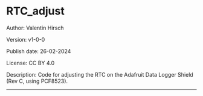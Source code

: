 # RTC_adjust

Author: Valentin Hirsch

Version: v1-0-0

Publish date: 26-02-2024

License: CC BY 4.0

Description: Code for adjusting the RTC on the Adafruit Data Logger Shield (Rev C, using PCF8523). 

---
